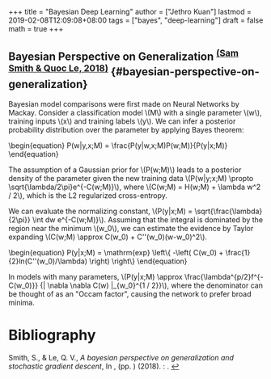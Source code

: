 +++
title = "Bayesian Deep Learning"
author = ["Jethro Kuan"]
lastmod = 2019-02-08T12:09:08+08:00
tags = ["bayes", "deep-learning"]
draft = false
math = true
+++

## Bayesian Perspective on Generalization <sup id="b9a995db75df332d755d4fb40282c70d"><a href="#smith_quoc_bayes_generalization_sgd" title="Sam Smith \&amp; Quoc Le, A Bayesian Perspective on Generalization and Stochastic Gradient Descent, in edited by (2018)">(Sam Smith \& Quoc Le, 2018)</a></sup> {#bayesian-perspective-on-generalization}

Bayesian model comparisons were first made on Neural Networks by
Mackay. Consider a classification model \\(M\\) with a single parameter
\\(w\\), training inputs \\(x\\) and training labels \\(y\\). We can infer a
posterior probability distribution over the parameter by applying
Bayes theorem:

\begin{equation}
  P(w|y,x;M) = \frac{P(y|w,x;M)P(w;M)}{P(y|x;M)}
\end{equation}

The assumption of a Gaussian prior for \\(P(w;M)\\) leads to a posterior
density of the parameter given the new training data \\(P(w|y;x;M)
\propto \sqrt{\lambda/2\pi}e^{-C(w;M)}\\), where \\(C(w;M) = H(w;M) +
\lambda w^2 / 2\\), which is the L2 regularized cross-entropy.

We can evaluate the normalizing constant, \\(P(y|x;M) =
\sqrt{\frac{\lambda}{2\pi}} \int dw e^{-C(w;M)}\\). Assuming that the
integral is dominated by the region near the minimum \\(w\_0\\), we can
estimate the evidence by Taylor expanding \\(C(w;M) \approx C(w\_0) +
C''(w\_0)(w-w\_0)^2\\).

\begin{equation}
  P(y|x;M) = \mathrm{exp} \left\\{ -\left( C(w\_0) +
      \frac{1}{2}ln(C''(w\_0)/\lambda) \right) \right\\}
\end{equation}

In models with many parameters, \\(P(y|x;M) \approx
\frac{\lambda^{p/2}f^{-C(w\_0)}} {| \nabla \nabla C(w) |\_{w\_0}^{1 / 2}}\\),
where the denominator can be thought of as an "Occam factor", causing
the network to prefer broad minima.

# Bibliography
<a id="smith_quoc_bayes_generalization_sgd"></a>Smith, S., & Le, Q. V., *A bayesian perspective on generalization and stochastic gradient descent*, In ,  (pp. ) (2018). : . [↩](#b9a995db75df332d755d4fb40282c70d)
